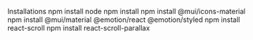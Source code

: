 Installations
npm install node
npm install 
npm install @mui/icons-material
npm install @mui/material @emotion/react @emotion/styled
npm install react-scroll
npm install react-scroll-parallax